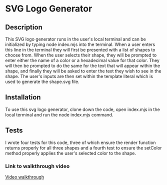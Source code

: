 # SVG Logo Generator

## Description
This SVG logo generator runs in the user's local terminal and can be initialized by typing node index.mjs into the terminal. When a user enters this line in the terminal they will first be presented with a list of shapes to choose from. When the user selects their shape, they will be prompted to enter either the name of a color or a hexadecimal value for that color. They will then be prompted to do the same for the text that will appear within the shape, and finally they will be asked to enter the text they wish to see in the shape. The user's inputs are then set within the template literal which is used to generate the shape.svg file. 

## Installation
To use this svg logo generator, clone down the code, open index.mjs in the local terminal and run the node index.mjs command. 

## Tests
I wrote four tests for this code, three of which ensure the render function returns properly for all three shapes and a fourth test to ensure the setColor method properly applies the user's selected color to the shape.


### Link to walkthrough video
[Video walkthrough](https://drive.google.com/file/d/1Y-q8O2_XrDmrxGb1k5JjnP1eHtpaK3cY/view?usp=sharing)